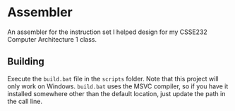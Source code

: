 # Assembler

An assembler for the instruction set I helped design for my CSSE232 Computer Architecture 1 class.

## Building

Execute the `build.bat` file in the `scripts` folder. Note that this project will only work on Windows. `build.bat` uses the MSVC compiler, so if you have it installed somewhere other than the default location, just update the path in the call line.